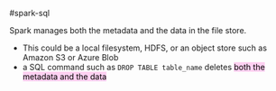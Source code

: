 #spark-sql 

Spark manages both the metadata and the data in the file store.
- This could be a local filesystem, HDFS, or an object store such as Amazon S3 or Azure Blob
- a SQL command such as `DROP TABLE table_name` deletes <mark style="background: #FFB8EBA6;">both the metadata and the data</mark>

